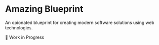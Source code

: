 # Amazing Blueprint

An opionated blueprint for creating modern software solutions using web technologies.

🚧 Work in Progress